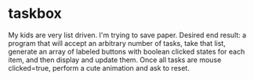 # taskbox
My kids are very list driven. I'm trying to save paper. Desired end result: a program that will accept an arbitrary number of tasks, take that list, generate an array of labeled buttons with boolean clicked states for each item, and then display and update them. Once all tasks are mouse clicked=true, perform a cute animation and ask to reset.
